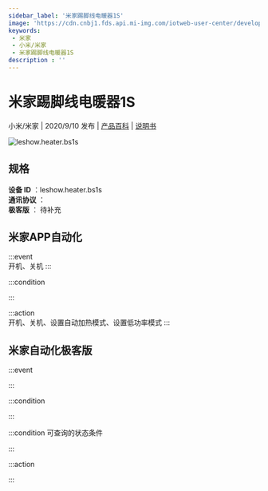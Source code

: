 ```yaml
---
sidebar_label: '米家踢脚线电暖器1S'
image: 'https://cdn.cnbj1.fds.api.mi-img.com/iotweb-user-center/developer_1679047724650rwKvneoT.png?GalaxyAccessKeyId=AKVGLQWBOVIRQ3XLEW&Expires=9223372036854775807&Signature=iQrz3RKzAyTOART8CEt1Aa6AQbU='
keywords: 
 - 米家
 - 小米/米家
 - 米家踢脚线电暖器1S
description : ''
---
```

# 米家踢脚线电暖器1S

小米/米家 | 2020/9/10 发布 | [产品百科](https://home.mi.com/webapp/content/baike/product/index.html?model=leshow.heater.bs1s/) | [说明书](https://home.mi.com/views/introduction.html?model=leshow.heater.bs1s&region=cn)

![leshow.heater.bs1s](https://cdn.cnbj1.fds.api.mi-img.com/iotweb-user-center/developer_1679047724650rwKvneoT.png?GalaxyAccessKeyId=AKVGLQWBOVIRQ3XLEW&Expires=9223372036854775807&Signature=iQrz3RKzAyTOART8CEt1Aa6AQbU=)

## 规格  
> 
**设备 ID** ：leshow.heater.bs1s  
**通讯协议** ：  
**极客版**  ： 待补充 


## 米家APP自动化  

:::event  
开机、关机
:::

:::condition  

:::

:::action   
开机、关机、设置自动加热模式、设置低功率模式
:::

## 米家自动化极客版  

:::event  

:::

:::condition  

:::

:::condition 可查询的状态条件  

:::

:::action  

:::

        
